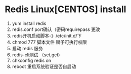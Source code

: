 # Redis Linux[CENTOS] install

1. yum install redis
2. redis.conf port确认（密码requirepass 更改
3. redis开机启动脚本-》/etc/init.d/下
4. chmod 777 脚本文件 赋予可执行权限
5. 启动 redis 服务
6. redis-cli测试 （set,get)
8. chkconfig redis on
9. reboot 重启系统验证是否自启动
